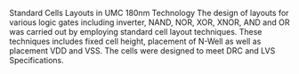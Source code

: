 Standard Cells Layouts in UMC 180nm Technology
The design of layouts for various logic gates including inverter, NAND, NOR, XOR, XNOR, AND and OR was
carried out by employing standard cell layout techniques.
These techniques includes fixed cell height, placement of N-Well as well as placement VDD and VSS.
The cells were designed to meet DRC and LVS Specifications.
